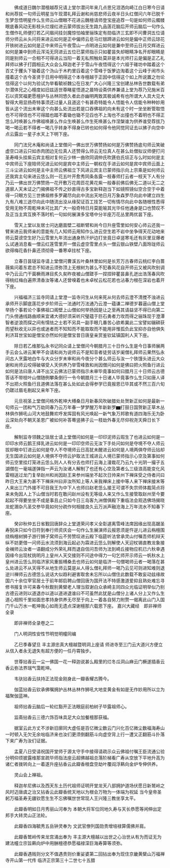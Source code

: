 <!-- { "loadSidebar": true } -->
　　佛成道日魏尔潜檀越荐兄请上堂尔潜问年来几点思兄泪洒向崎江白日寒今日请和尚荐拔一句师云明星当午现潜礼拜云谢和尚慈悲师云夜半日头红僧问六年已脱千生梦忽悟明星作么生师云山僧眼不花进云魏檀请师登宝座追荐一句是如何师云髑髅眼底春风动无影枝头烂熳红进云蒙师拔出无生路九品莲花脑后开师云脑后一句作么生僧作礼师便打若乙问眉间挂剑魔惊怕袖里骊珠定有勋临济三玄即不问曹洞五位请师分师云从头问将来进云如何是正中偏师云皂马烂银蹄进云如何是偏中正师云琼花开铁树进云如何是正中来师云午夜雪山一点明进云如何是兼中至师云日月交辉进云如何是兼中到师云浑沌无窍进云五位已蒙师指示只如瞿昙失却眼睛净名开却眼睛是同是别师云一合相不可得进云当阳一着无私照触处莫非是本光师打云是偏是正乙礼拜师以拂子打圆相云大众会么释迦老子于雪山午夜悟得这个六祖于碓坊中踏着这个百丈于钁头下锄着这个沩山于木杓里舀着这个雪峰于饭箩边淘着这个云峰于闹市头撞着这个古今圣贤于日用中明得这个本寺檀越于正因中信得这个如上所说置之勿论信得这个以何为验试为举看毓祯魏公在日发广大心兴隆三宝创建丛林告世数载有弟尔潜体兄之心檀度如旧兹适世尊睹星悟道之晨特设斋供养兼请上堂为荐乃兄施米百石以资冥福更愿檀护与丛林同悠久者此亦幽明两致其极诚希有也所谓大人具大见大智得大用显扬奇特事须还过量人且道这个有甚奇特能令人悟能令人信能令种种妙用皆从这个流出未审这个向甚么处流出若是口吞佛祖的向未有这个时一坐坐断管取悟也不可得信也不可得踏也踏不着锄也锄不见舀也不上淘也不出撞也不着明也不得正恁么时唤甚么作佛祖唤甚么作众生唤甚么作生死唤甚么作涅槃谁为供养谁受荐拔乃喝一喝云若不得者一喝几乎转身不得身已转也如何得令他同觉同证去以拂子向空中点云露出一星子水天上下明下座。

　　同门法兄木庵和尚请上堂僧问一佛出世万佛赞扬如何是万佛赞扬底句师云笑破虚空口进云只如赤肉团边无位真人还赞得么师云无位真人在甚么处僧拟议师便打问圣寿峰头挂紫云宾主相对复何云少林一曲欣同调仲氏吹篪伯氏埙正与么时如何是主中宾师云下座陪师兄进云如何是宾中主师云一朝权在手进云如何是宾中宾师云面上三斗尘进云如何是主中主师云佛祖立下风进云宾主已蒙师指示向上宗乘是如何师云还我宾主句来进云恁么则一花五叶开愈秀同条各露一枝春师打云者一枝天下人有分乃云一佛出世万佛赞扬一花开敷万花周匝花黄花紫一般春前佛后佛无二道以无二之道廓人天未证之门揭佛祖不传之妙直得古多宝新释迦当下如镜照镜似空合空于中着得一只眼方见三世佛祖修多罗藏尽向此中流出天地日月万象森罗尽向此中建立四生九有八难三途尽向此中随流出没从缘契证百工技艺一切有情尽向此中各随根性悉得受用无物不周乾坤未可比其广大一般奇特日月莫能喻其光华任他通身是口也赞叹不及正当主宾互换不落时机一句如何展演多宝塔中分半座万花丛里两优昙下座。

　　雪天上堂以友居士问达磨面壁二祖断臂和尚今日升座雪里如何安心师云还我一臂来进云我师亲的意能有几人知师云用知作么进云空生若不岩中坐争得天花动地来师云莫谤空生好乃云雪里九年流出通身热汗炉边打坐竟日卓竖寒毛还有灰里豆爆者么试通消息看一僧云红莲雪里开一僧云虚空雪里点头一僧云银山铁壁八面玲珑师云欲得梅花香扑鼻还须彻骨一番寒卓拄杖下座。

　　立春日昙璲监寺请上堂僧问曹溪五叶桑林里如何是长芳万古春师云桃红李白蔷薇紫问着东君总不知进云须弥顶上无根树为甚么不犯春风花自开师云又被风吹别调中乃云云门干菌橛雨淋目炙久矣昨夜被山僧蹉手一捏捏碎瞿昙鼻孔迸出浩荡春风吹得桃红梅白遍界清香汝等诸人还曾嗅着也未卓杖云松花若也沾春力根在深岩也着开下座。

　　兴福福济三监寺同请上堂澄一监寺问生从何来死从何去师云澄不清搅不浊进云承师开示脚底莲花步步阶师云一法通时万法通乃云澄一蕴谦二禅德岁暮逼山僧上堂举扬个事若论个事佛祖口阁壁上山僧如何举扬因是让之至再其请益坚不得已向第二门头傍通线路曲顺来宜诸大德好须采听尺璧蕴于巨石勇者力攻而得之骊珠现于澄潭智者逆浪而探之间有懦怯之士若不另具一副手眼几番苦心欲希冀此二宝譬如辍耕获而望秋收无以异也或迷者而不知知而不能取取而不能用非惟孤负此宝抑亦自他俱失利济耳世宝如是僧宝亦然如何是僧宝昔日唐皇亲赏鉴钦延镇国利人天下座。

　　除日若乙维那弘永书记同众请上堂僧问今朝腊月三十日作么生是今日事师展两手云会么进云某甲不会请和尚为说师云不是知音者徒劳话岁阑僧礼拜师云果然弘永问古人烹露地白牛与大众分岁未审和尚今夜分个甚么师云与汝一个铁馒头进云大众谢和尚师云咬得破堪受人天供养乃举雪峰敦和尚因僧问如何是佛曰把火照鱼行进云如何是法曰唐人译不出又云佛法已蒙师指示未审毕竟事如何曰腊月三十日师云古德答话不带枝叶山僧随例攀条倒行一令今朝腊月三十日诸人毕竟事作么生只如唐人译不出把火照鱼行且道佛法落在甚么处如此会得参学已竟报恩已毕其或不然三百六旬仍蹉过眉毛剔起又来年下座。

　　元旦祝圣上堂僧问格外乾坤大榑桑日月新春风吹破腊处处贺新正如何是最新一句师云一团和气万劫同春乃云万年春一梦梦醒万年新新罗▆打鼓日国贺新正草木丛林俱作狮吼山河大地鼓舞欢呼发挥固有风光唤起一新气象万邦歌有道四海乐无为卧云深处向不朝天圣恩广被如何补答蓦竖拂子云一枝劫外春无尽仰祝尧天舜日长下座。

　　解制监寺领魏之琰居士请上堂僧问如何是一印印泥师云瑕生了也进云如何是一印印水师云鹅王择乳进云如何是一印印空师云无汝下手处问如何是夺境不夺人师云拔却眼中钉进云如何是夺人不夺境师云日高犹未醒进云如何是人境两俱夺师云拈却无生国进云如何是人境俱不夺师云护取法王城进云人境已蒙师指示心空及第事如何师云空里挂灯笼进云恁么则人人有分去也师打云海上漫栽花乃云九十光阴一撮子五湖僧在一毫端遂弹指一声云为汝诸人解制了也还有心空及第者么三级浪高能变化风雷相送过龙门复举赵州和尚因赵王来参州端坐不起次日帅来州下禅床受之侍者问曰昨日大王来为甚不下禅床州曰非汝所知上等人来我禅床上接中等人来下禅床接末等人来出三门外接不可目我王为中下人也师曰赵老恁么接王可谓不失宗师体裁简点将来未免因人上下山僧当时若在敢问赵州设有无等级人来又作么生接管取赵州至今要起起不得要坐坐不成是事且止只如今日三岛客九洲僧俱殿下重临法会观选佛场揭晓龙蛇溷杂凡圣交参毕竟如何分疏作何相接良久云万派声融沧海上万年流水不知春下座。

　　癸卯秋仲五日省觐回唐辞众上堂道荣问孝义全彰遽离雪峰法席因缘出现高踞圣寿猊床只如今日符到奉行师资庆会一句作么生展演师云报恩须是忤逆儿进云栴檀围绕栴檀树狮子游行狮子窝师云不劳赞叹进云殿下临筵听法曾承灵山付嘱吾师机辩天纵不妨更借一问师云水流须到海云起必为霖进云恁么则解使人天迎杖锡直教龙象接金襕师云汝者一语翻成分外荣礼拜而退自信问吾师为法到崎丘接物应机已六秋幸遇因缘今出现杖挑明月上皇州人天交接则不问途中得力一句乞师开示师云一帆秋水上皇州进云恁么则临济家风重振榑桑去也师云如何是临济一句僧喝师云者一喝落在甚么处进云不从天得不从地生师云莫是从人得么僧礼拜师一喝乃云见可则进知难则退逆川禅师云古德恁么说话大似趋利避害取舍未忘所以山僧住此数载不敢妄动兹缘故国六十余位宰官居士于前年邮启聘山僧回唐为国开法不特感激道爱抑且熟处难忘寻修书报复许可来春今秋觐别黄檗老人理当叙谢白众承崎主同四众光临证明举似乃别古德云进则以道退亦以道以道进退谁曰不可虽然此犹是山僧分上诸人分上又作么生道心相照千里如面忠孝持身供养无尽至于向上一着各自努力附赘一偈离此山门入国门千山万水一乾坤我心如雨无遗点深谢檀那六载恩下座。
嘉兴大藏经　即非禅师全录


　　即非禅师全录卷之二

　　门人明洞性安性节明觉明幢同编

　　乙巳季春望旦
丰主源忠真大檀越暨明洞上座请
师进寺至三门云大道兴方便立从信入者永无退失有超方便的一任丹霄独步。

　　世尊拈香云一尘一佛国一花一释迦说甚么殿里的烂冬瓜洞山麻云门橛遂插香云香云弥法界瑞气霭乾坤。

　　韦驮拈香云扶持正法现金刚身此一瓣香耀古腾今。

　　伽蓝拈香云钦承佛嘱拥护丛林丛林作狮吼大地变黄金有如是无作妙用所以立为福聚伽蓝神。

　　祖师拈香云脑后一轮红豁开正法眼庭前柏树子毕露祖师心。

　　监斋拈香云三德六饰百味具足大众加餐檀那获福。

　　据室云此方丈不涉新旧廓同大虚任是百亿微尘数云门兴化百亿微尘数福海寿山一时顿入无欠无余咄临济来也汝们更须倒翻筋斗向虚空背上行一遭又正翻筋斗扑落下来广寿为汝们证据。

　　孟夏八日受请祝国开堂师于源太守手中接得请疏示众云佛祖付嘱王臣流通公验分明仰烦披露维那宣疏毕师指法座云超佛越祖总落阶梯看广寿从空放下平地升高为诸仁者拨转向上一着遂升座拈香云此瓣香根盘空劫叶覆阎浮爇向金炉专伸供养。

　　灵山会上禅祖。

　　释迦牟尼佛以及西天东土历代祖师证明开堂龙天八部拥护道场伏愿日新鹫岭之风时迈唐虞之治又拈香云此瓣香统天地以为根会万物为一体端为祝延
当今皇帝圣躬万福圣寿无疆钦愿生生不忘佛嘱世世常现人王兴隆三教坐享太平。

　　此瓣香明如日月秀丽山河奉为
本朝大将军位同地久寿与天长恭愿等闲伸出定邦手大转灵山正法轮。

　　此瓣香四海毓秀五岳钟灵奉为
文武官僚列国勋贵增培禄算儒佛并肩。

　　此瓣香鹫岭传来龙宫涌出奉为
丰主源大檀越以出世之心治世从有为而证无为建法幢立宗旨爇向炉中用酬檀德恭愿福禄深巨海寿算等须弥。

　　此瓣香遇贱则分文不值遇贵则价重娑婆第二回拈出奉为现住京畿黄檗山万福禅寺开山第一代传
临济正宗第三十二世七十五腊
